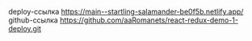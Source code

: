 deploy-ссылка https://main--startling-salamander-be0f5b.netlify.app/
github-ссылка https://github.com/aaRomanets/react-redux-demo-1-deploy.git